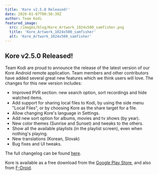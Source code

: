 ```yaml
---
title: 'Kore v2.5.0 Released!'
date: 2020-01-07T00:56:39Z
author: Team Kodi
featured_image:
  src: /images/blog/Kore_Artwork_1024x500_samfisher.png
  title: 'Kore_Artwork_1024x500_samfisher'
  alt: 'Kore_Artwork_1024x500_samfisher'
---
```

Kore v2.5.0 Released!
---------------------

  

 Team Kodi are proud to announce the release of the latest version of our Kore Android remote application. Team members and other contributors have added several great new features which we think users will love. The changes for this new version includes: 

  

 
 * Improved PVR section: new search option, sort recordings and hide watched items.
 * Add support for sharing local files to Kodi, by using the side menu "Local Files", or by choosing Kore as the share target for a file.
 * Allow changing Kore's language in Settings.
 * Add new sort option for albums, movies and tv shows (by year).
 * New color themes (Sunrise and Sunset) and tweaks to the others.
 * Show all the available playlists (in the playlist screen), even when nothing's playing.
 * New translations (Korean, Slovak)
 * Bug fixes and UI tweaks.
 
  

 The full changelog can be found [here](https://github.com/xbmc/Kore/blob/master/CHANGELOG.md). 

  

 Kore is available as a free download from the [Google Play Store](https://play.google.com/store/apps/details?id=org.xbmc.kore), and also from [F-Droid](https://f-droid.org/packages/org.xbmc.kore/).

 